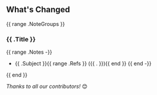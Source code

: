 ## What's Changed
{{ range .NoteGroups }}
### {{ .Title }}
{{ range .Notes -}}
* {{ .Subject }}{{ range .Refs }} ({{ . }}){{ end }}
{{ end -}}

{{ end }}

_Thanks to all our contributors!_ 😊
